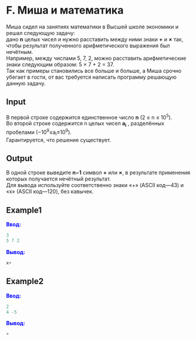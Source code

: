 # F. Миша и математика

Миша сидел на занятиях математики в Высшей школе экономики и решал следующую задачу:  
дано **n** целых чисел и нужно расставить между ними знаки **+** и **×** так, чтобы результат полученного
арифметического выражения был нечётным.  
Например, между числами 5, 7, 2, можно расставить арифметические знаки следующим
образом: 5&nbsp;×&nbsp;7&nbsp;+&nbsp;2&nbsp;=&nbsp;37.  
Так как примеры становились все больше и больше, а Миша срочно убегает в гости, от вас требуется написать программу
решающую данную задачу.

## Input  
В первой строке содержится единственное число **n** (2&nbsp;≤&nbsp;n&nbsp;≤&nbsp;10<sup>5</sup>).  
Во второй строке содержится n целых чисел **a<sub>i</sub>** ,
разделённых пробелами (−10<sup>9</sup>≤a<sub>i</sub>≤10<sup>9</sup>).  
Гарантируется, что решение существует.

## Output
В одной строке выведите **n−1** символ **+** или **×**, в результате применения которых получается нечётный результат.  
Для вывода используйте соответственно знаки «+» (ASCII код—43) и «x» (ASCII код—120), без кавычек.

## Example1
<font color="blue">**Ввод:**</font>
```c++
3
5 7 2
```
<font color="blue">**Вывод:**</font>
```c++
x+
``` 

## Example2
<font color="blue">**Ввод:**</font>
```c++
2
4 -5
```
<font color="blue">**Вывод:**</font>
```c++
+
``` 